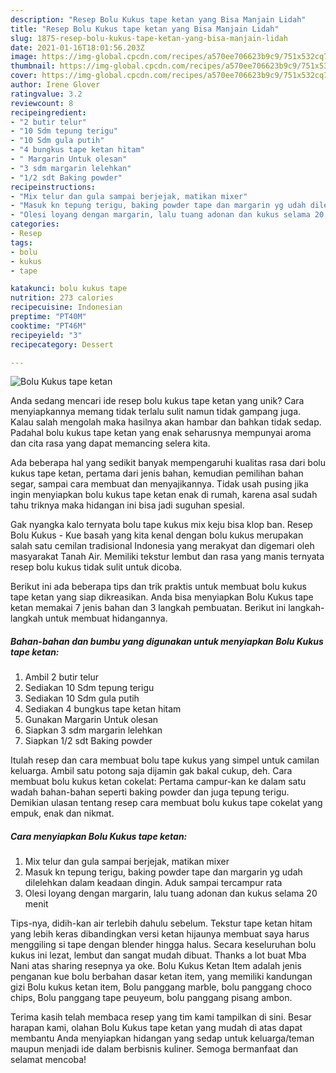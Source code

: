 ```yaml
---
description: "Resep Bolu Kukus tape ketan yang Bisa Manjain Lidah"
title: "Resep Bolu Kukus tape ketan yang Bisa Manjain Lidah"
slug: 1875-resep-bolu-kukus-tape-ketan-yang-bisa-manjain-lidah
date: 2021-01-16T18:01:56.203Z
image: https://img-global.cpcdn.com/recipes/a570ee706623b9c9/751x532cq70/bolu-kukus-tape-ketan-foto-resep-utama.jpg
thumbnail: https://img-global.cpcdn.com/recipes/a570ee706623b9c9/751x532cq70/bolu-kukus-tape-ketan-foto-resep-utama.jpg
cover: https://img-global.cpcdn.com/recipes/a570ee706623b9c9/751x532cq70/bolu-kukus-tape-ketan-foto-resep-utama.jpg
author: Irene Glover
ratingvalue: 3.2
reviewcount: 8
recipeingredient:
- "2 butir telur"
- "10 Sdm tepung terigu"
- "10 Sdm gula putih"
- "4 bungkus tape ketan hitam"
- " Margarin Untuk olesan"
- "3 sdm margarin lelehkan"
- "1/2 sdt Baking powder"
recipeinstructions:
- "Mix telur dan gula sampai berjejak, matikan mixer"
- "Masuk kn tepung terigu, baking powder tape dan margarin yg udah dilelehkan dalam keadaan dingin. Aduk sampai tercampur rata"
- "Olesi loyang dengan margarin, lalu tuang adonan dan kukus selama 20 menit"
categories:
- Resep
tags:
- bolu
- kukus
- tape

katakunci: bolu kukus tape 
nutrition: 273 calories
recipecuisine: Indonesian
preptime: "PT40M"
cooktime: "PT46M"
recipeyield: "3"
recipecategory: Dessert

---
```



![Bolu Kukus tape ketan](https://img-global.cpcdn.com/recipes/a570ee706623b9c9/751x532cq70/bolu-kukus-tape-ketan-foto-resep-utama.jpg)

Anda sedang mencari ide resep bolu kukus tape ketan yang unik? Cara menyiapkannya memang tidak terlalu sulit namun tidak gampang juga. Kalau salah mengolah maka hasilnya akan hambar dan bahkan tidak sedap. Padahal bolu kukus tape ketan yang enak seharusnya mempunyai aroma dan cita rasa yang dapat memancing selera kita.

Ada beberapa hal yang sedikit banyak mempengaruhi kualitas rasa dari bolu kukus tape ketan, pertama dari jenis bahan, kemudian pemilihan bahan segar, sampai cara membuat dan menyajikannya. Tidak usah pusing jika ingin menyiapkan bolu kukus tape ketan enak di rumah, karena asal sudah tahu triknya maka hidangan ini bisa jadi suguhan spesial.

Gak nyangka kalo ternyata bolu tape kukus mix keju bisa klop ban. Resep Bolu Kukus - Kue basah yang kita kenal dengan bolu kukus merupakan salah satu cemilan tradisional Indonesia yang merakyat dan digemari oleh masyarakat Tanah Air. Memiliki tekstur lembut dan rasa yang manis ternyata resep bolu kukus tidak sulit untuk dicoba.


Berikut ini ada beberapa tips dan trik praktis untuk membuat bolu kukus tape ketan yang siap dikreasikan. Anda bisa menyiapkan Bolu Kukus tape ketan memakai 7 jenis bahan dan 3 langkah pembuatan. Berikut ini langkah-langkah untuk membuat hidangannya.

<!--inarticleads1-->

##### Bahan-bahan dan bumbu yang digunakan untuk menyiapkan Bolu Kukus tape ketan:

1. Ambil 2 butir telur
1. Sediakan 10 Sdm tepung terigu
1. Sediakan 10 Sdm gula putih
1. Sediakan 4 bungkus tape ketan hitam
1. Gunakan  Margarin Untuk olesan
1. Siapkan 3 sdm margarin lelehkan
1. Siapkan 1/2 sdt Baking powder


Itulah resep dan cara membuat bolu tape kukus yang simpel untuk camilan keluarga. Ambil satu potong saja dijamin gak bakal cukup, deh. Cara membuat bolu kukus ketan cokelat: Pertama campur-kan ke dalam satu wadah bahan-bahan seperti baking powder dan juga tepung terigu. Demikian ulasan tentang resep cara membuat bolu kukus tape cokelat yang empuk, enak dan nikmat. 

<!--inarticleads2-->

##### Cara menyiapkan Bolu Kukus tape ketan:

1. Mix telur dan gula sampai berjejak, matikan mixer
1. Masuk kn tepung terigu, baking powder tape dan margarin yg udah dilelehkan dalam keadaan dingin. Aduk sampai tercampur rata
1. Olesi loyang dengan margarin, lalu tuang adonan dan kukus selama 20 menit


Tips-nya, didih-kan air terlebih dahulu sebelum. Tekstur tape ketan hitam yang lebih keras dibandingkan versi ketan hijaunya membuat saya harus menggiling si tape dengan blender hingga halus. Secara keseluruhan bolu kukus ini lezat, lembut dan sangat mudah dibuat. Thanks a lot buat Mba Nani atas sharing resepnya ya oke. Bolu Kukus Ketan Item adalah jenis penganan kue bolu berbahan dasar ketan item, yang memiliki kandungan gizi Bolu kukus ketan item, Bolu panggang marble, bolu panggang choco chips, Bolu panggang tape peuyeum, bolu panggang pisang ambon. 

Terima kasih telah membaca resep yang tim kami tampilkan di sini. Besar harapan kami, olahan Bolu Kukus tape ketan yang mudah di atas dapat membantu Anda menyiapkan hidangan yang sedap untuk keluarga/teman maupun menjadi ide dalam berbisnis kuliner. Semoga bermanfaat dan selamat mencoba!
